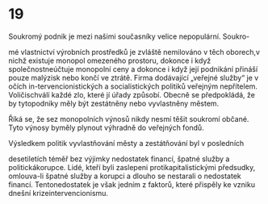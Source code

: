 # 19

Soukromý podnik je mezi našimi současníky velice nepopulární. Soukro-

mé vlastnictví výrobních prostředků je zvláště nemilováno v těch oborech,v nichž existuje monopol omezeného prostoru, dokonce i když společnostneúčtuje monopolní ceny a dokonce i když její podnikání přináší pouze malýzisk nebo končí ve ztrátě. Firma dodávající „veřejné služby“ je v očích in-tervencionistických a socialistických politiků veřejným nepřítelem. Voličischválí každé zlo, které jí úřady způsobí. Obecně se předpokládá, že by tytopodniky měly být zestátněny nebo vyvlastněny městem.

Říká se, že sez monopolních výnosů nikdy nesmí těšit soukromí občané. Tyto výnosy byměly plynout výhradně do veřejných fondů.

Výsledkem politik vyvlastňování městy a zestátňování byl v posledních

desetiletích téměř bez výjimky nedostatek financí, špatné služby a politickákorupce. Lidé, kteří byli zaslepeni protikapitalistickými předsudky, omlouva-li špatné služby a korupci a dlouho se nestarali o nedostatek financí. Tentonedostatek je však jedním z faktorů, které přispěly ke vzniku dnešní krizeintervencionismu.
